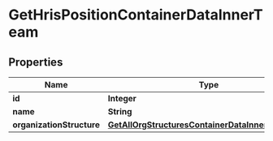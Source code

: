 

# GetHrisPositionContainerDataInnerTeam


## Properties

| Name | Type | Description | Notes |
|------------ | ------------- | ------------- | -------------|
|**id** | **Integer** |  |  [optional] |
|**name** | **String** |  |  [optional] |
|**organizationStructure** | [**GetAllOrgStructuresContainerDataInnerRolesInner**](GetAllOrgStructuresContainerDataInnerRolesInner.md) |  |  [optional] |



